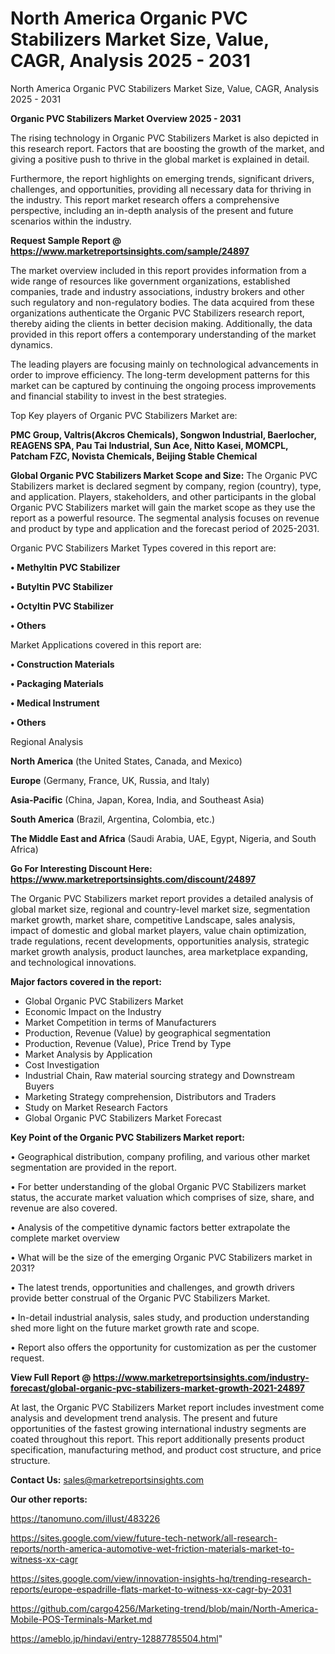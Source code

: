 # North America Organic PVC Stabilizers Market Size, Value, CAGR, Analysis 2025 - 2031
North America Organic PVC Stabilizers Market Size, Value, CAGR, Analysis 2025 - 2031

<Strong> Organic PVC Stabilizers Market Overview 2025 - 2031</strong>

The rising technology in Organic PVC Stabilizers Market is also depicted in this research report. Factors that are boosting the growth of the market, and giving a positive push to thrive in the global market is explained in detail.

Furthermore, the report highlights on emerging trends, significant drivers, challenges, and opportunities, providing all necessary data for thriving in the industry. This report market research offers a comprehensive perspective, including an in-depth analysis of the present and future scenarios within the industry.

<strong>Request Sample Report @ <a href=https://www.marketreportsinsights.com/sample/24897>https://www.marketreportsinsights.com/sample/24897</a></strong>

The market overview included in this report provides information from a wide range of resources like government organizations, established companies, trade and industry associations, industry brokers and other such regulatory and non-regulatory bodies. The data acquired from these organizations authenticate the Organic PVC Stabilizers research report, thereby aiding the clients in better decision making. Additionally, the data provided in this report offers a contemporary understanding of the market dynamics.

The leading players are focusing mainly on technological advancements in order to improve efficiency. The long-term development patterns for this market can be captured by continuing the ongoing process improvements and financial stability to invest in the best strategies.

Top Key players of Organic PVC Stabilizers Market are:

<strong>PMC Group, Valtris(Akcros Chemicals), Songwon Industrial, Baerlocher, REAGENS SPA, Pau Tai Industrial, Sun Ace, Nitto Kasei, MOMCPL, Patcham FZC, Novista Chemicals, Beijing Stable Chemical</strong>

<strong><b>Global Organic PVC Stabilizers Market Scope and Size:</b></strong>
The Organic PVC Stabilizers market is declared segment by company, region (country), type, and application. Players, stakeholders, and other participants in the global Organic PVC Stabilizers market will gain the market scope as they use the report as a powerful resource. The segmental analysis focuses on revenue and product by type and application and the forecast period of 2025-2031.

Organic PVC Stabilizers Market Types covered in this report are:

<strong>• Methyltin PVC Stabilizer

• Butyltin PVC Stabilizer

• Octyltin PVC Stabilizer

• Others</strong>

Market Applications covered in this report are:

<strong>• Construction Materials

• Packaging Materials

• Medical Instrument

• Others</strong> 

Regional Analysis

<strong>North America</strong> (the United States, Canada, and Mexico)

<strong>Europe</strong> (Germany, France, UK, Russia, and Italy)

<strong>Asia-Pacific</strong> (China, Japan, Korea, India, and Southeast Asia)

<strong>South America</strong> (Brazil, Argentina, Colombia, etc.)

<strong>The Middle East and Africa</strong> (Saudi Arabia, UAE, Egypt, Nigeria, and South Africa)

<strong>Go For Interesting Discount Here: <a href=https://www.marketreportsinsights.com/discount/24897>https://www.marketreportsinsights.com/discount/24897</a></strong>

The Organic PVC Stabilizers market report provides a detailed analysis of global market size, regional and country-level market size, segmentation market growth, market share, competitive Landscape, sales analysis, impact of domestic and global market players, value chain optimization, trade regulations, recent developments, opportunities analysis, strategic market growth analysis, product launches, area marketplace expanding, and technological innovations.

<strong><b>Major factors covered in the report:</b></strong>
<ul>
  <li>Global Organic PVC Stabilizers Market </li>
  <li>Economic Impact on the Industry</li>
  <li>Market Competition in terms of Manufacturers</li>
  <li>Production, Revenue (Value) by geographical segmentation</li>
  <li>Production, Revenue (Value), Price Trend by Type</li>
  <li>Market Analysis by Application</li>
  <li>Cost Investigation</li>
  <li>Industrial Chain, Raw material sourcing strategy and Downstream Buyers</li>
  <li>Marketing Strategy comprehension, Distributors and Traders</li>
  <li>Study on Market Research Factors</li>
  <li>Global Organic PVC Stabilizers Market Forecast</li>
</ul>

<strong><b>Key Point of the Organic PVC Stabilizers Market report:</b></strong>

• Geographical distribution, company profiling, and various other market segmentation are provided in the report.

• For better understanding of the global Organic PVC Stabilizers market status, the accurate market valuation which comprises of size, share, and revenue are also covered.

• Analysis of the competitive dynamic factors better extrapolate the complete market overview

• What will be the size of the emerging Organic PVC Stabilizers market in 2031?

• The latest trends, opportunities and challenges, and growth drivers provide better construal of the Organic PVC Stabilizers Market.

• In-detail industrial analysis, sales study, and production understanding shed more light on the future market growth rate and scope.

• Report also offers the opportunity for customization as per the customer request.

<strong><b>View Full Report @ <a href=https://www.marketreportsinsights.com/industry-forecast/global-organic-pvc-stabilizers-market-growth-2021-24897>https://www.marketreportsinsights.com/industry-forecast/global-organic-pvc-stabilizers-market-growth-2021-24897</a></b></strong>


At last, the Organic PVC Stabilizers Market report includes investment come analysis and development trend analysis. The present and future opportunities of the fastest growing international industry segments are coated throughout this report. This report additionally presents product specification, manufacturing method, and product cost structure, and price structure.

<strong>Contact Us:</strong>
sales@marketreportsinsights.com

<strong>Our other reports:</strong>

<a href=https://tanomuno.com/illust/483226>https://tanomuno.com/illust/483226</a>

<a href=https://sites.google.com/view/future-tech-network/all-research-reports/north-america-automotive-wet-friction-materials-market-to-witness-xx-cagr>https://sites.google.com/view/future-tech-network/all-research-reports/north-america-automotive-wet-friction-materials-market-to-witness-xx-cagr</a>

<a href=https://sites.google.com/view/innovation-insights-hq/trending-research-reports/europe-espadrille-flats-market-to-witness-xx-cagr-by-2031>https://sites.google.com/view/innovation-insights-hq/trending-research-reports/europe-espadrille-flats-market-to-witness-xx-cagr-by-2031</a>

<a href=https://github.com/cargo4256/Marketing-trend/blob/main/North-America-Mobile-POS-Terminals-Market.md>https://github.com/cargo4256/Marketing-trend/blob/main/North-America-Mobile-POS-Terminals-Market.md</a>

<a href=https://ameblo.jp/hindavi/entry-12887785504.html>https://ameblo.jp/hindavi/entry-12887785504.html</a>"

